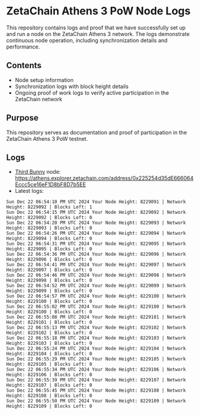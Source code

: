 # ZetaChain Athens 3 PoW Node Logs
This repository contains logs and proof that we have successfully set up and run a node on the ZetaChain Athens 3 network. The logs demonstrate continuous node operation, including synchronization details and performance.

## Contents
- Node setup information
- Synchronization logs with block height details
- Ongoing proof of work logs to verify active participation in the ZetaChain network

## Purpose
This repository serves as documentation and proof of participation in the ZetaChain Athens 3 PoW testnet.

## Logs

- [Third Bunny](https://thirdbunny.xyz/) node: https://athens.explorer.zetachain.com/address/0x225254d35dE666064Eccc5ce16eF1D8bF8D7b5EE
- Latest logs:
```
Sun Dec 22 06:54:10 PM UTC 2024 Your Node Height: 8229091 | Network Height: 8229092 | Blocks Left: 1
Sun Dec 22 06:54:15 PM UTC 2024 Your Node Height: 8229092 | Network Height: 8229092 | Blocks Left: 0
Sun Dec 22 06:54:20 PM UTC 2024 Your Node Height: 8229093 | Network Height: 8229093 | Blocks Left: 0
Sun Dec 22 06:54:26 PM UTC 2024 Your Node Height: 8229094 | Network Height: 8229094 | Blocks Left: 0
Sun Dec 22 06:54:31 PM UTC 2024 Your Node Height: 8229095 | Network Height: 8229095 | Blocks Left: 0
Sun Dec 22 06:54:36 PM UTC 2024 Your Node Height: 8229096 | Network Height: 8229096 | Blocks Left: 0
Sun Dec 22 06:54:41 PM UTC 2024 Your Node Height: 8229097 | Network Height: 8229097 | Blocks Left: 0
Sun Dec 22 06:54:46 PM UTC 2024 Your Node Height: 8229098 | Network Height: 8229098 | Blocks Left: 0
Sun Dec 22 06:54:52 PM UTC 2024 Your Node Height: 8229099 | Network Height: 8229099 | Blocks Left: 0
Sun Dec 22 06:54:57 PM UTC 2024 Your Node Height: 8229100 | Network Height: 8229100 | Blocks Left: 0
Sun Dec 22 06:55:02 PM UTC 2024 Your Node Height: 8229100 | Network Height: 8229100 | Blocks Left: 0
Sun Dec 22 06:55:08 PM UTC 2024 Your Node Height: 8229101 | Network Height: 8229101 | Blocks Left: 0
Sun Dec 22 06:55:13 PM UTC 2024 Your Node Height: 8229102 | Network Height: 8229102 | Blocks Left: 0
Sun Dec 22 06:55:18 PM UTC 2024 Your Node Height: 8229103 | Network Height: 8229103 | Blocks Left: 0
Sun Dec 22 06:55:24 PM UTC 2024 Your Node Height: 8229104 | Network Height: 8229104 | Blocks Left: 0
Sun Dec 22 06:55:29 PM UTC 2024 Your Node Height: 8229105 | Network Height: 8229105 | Blocks Left: 0
Sun Dec 22 06:55:34 PM UTC 2024 Your Node Height: 8229106 | Network Height: 8229106 | Blocks Left: 0
Sun Dec 22 06:55:39 PM UTC 2024 Your Node Height: 8229107 | Network Height: 8229107 | Blocks Left: 0
Sun Dec 22 06:55:45 PM UTC 2024 Your Node Height: 8229108 | Network Height: 8229108 | Blocks Left: 0
Sun Dec 22 06:55:50 PM UTC 2024 Your Node Height: 8229109 | Network Height: 8229109 | Blocks Left: 0
```
